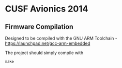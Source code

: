 # CUSF Avionics 2014

## Firmware Compilation

Designed to be compiled with the GNU ARM Toolchain - https://launchpad.net/gcc-arm-embedded

The project should simply compile with

    make
	
